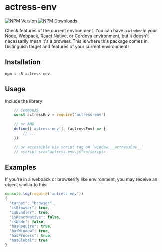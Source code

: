 # actress-env

  [![NPM Version][npm-image]][npm-url]
  [![NPM Downloads][downloads-image]][downloads-url]

Check features of the current environment. You can have a `window`
in your Node, Webpack, React Native, or Cordova environment, but
it doesn't necessarily mean it's a browser. This is where this
package comes in. Distinguish target and features of
your current environment!


## Installation
```
npm i -S actress-env
```

## Usage

Include the library:

```javascript
    // CommonJS
    const actressEnv = require('actress-env')
    
    // or AMD
    define(['actress-env'], (actressEnv) => {
        // ...
    })

    // or accessible via script tag on `window.__actressEnv__`
    // <script src="actress-env.js"></script>
```

## Examples

If you're in a webpack or browserify like environment, you may receive
an object similar to this:

```javascript
console.log(require('actress-env'))
{
  "target": "browser",
  "isBrowser": true,
  "isBundler": true,
  "isReactNative": false,
  "isNode": false,
  "hasRequire": true,
  "hasWindow": true,
  "hasProcess": true,
  "hasGlobal": true
}
```

[npm-image]: https://img.shields.io/npm/v/actress-env.svg
[npm-url]: https://npmjs.org/package/actress-env
[downloads-image]: https://img.shields.io/npm/dm/actress-env.svg
[downloads-url]: https://npmjs.org/package/actress-env